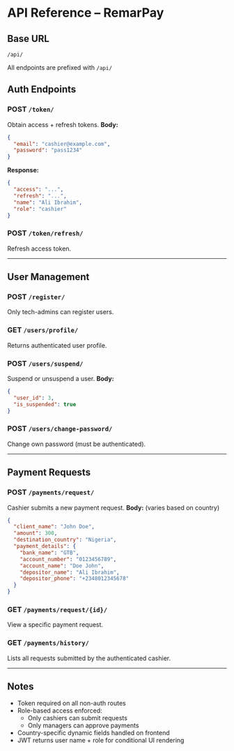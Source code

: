 # API Reference – RemarPay

## Base URL

```
/api/
```

All endpoints are prefixed with `/api/`

## Auth Endpoints

### POST `/token/`

Obtain access + refresh tokens. **Body:**

```json
{
  "email": "cashier@example.com",
  "password": "pass1234"
}
```

**Response:**

```json
{
  "access": "...",
  "refresh": "...",
  "name": "Ali Ibrahim",
  "role": "cashier"
}
```

### POST `/token/refresh/`

Refresh access token.

---

## User Management

### POST `/register/`

Only tech-admins can register users.

### GET `/users/profile/`

Returns authenticated user profile.

### POST `/users/suspend/`

Suspend or unsuspend a user. **Body:**

```json
{
  "user_id": 3,
  "is_suspended": true
}
```

### POST `/users/change-password/`

Change own password (must be authenticated).

---

## Payment Requests

### POST `/payments/request/`

Cashier submits a new payment request. **Body:** (varies based on country)

```json
{
  "client_name": "John Doe",
  "amount": 300,
  "destination_country": "Nigeria",
  "payment_details": {
    "bank_name": "GTB",
    "account_number": "0123456789",
    "account_name": "Doe John",
    "depositor_name": "Ali Ibrahim",
    "depositor_phone": "+2348012345678"
  }
}
```

### GET `/payments/request/{id}/`

View a specific payment request.

### GET `/payments/history/`

Lists all requests submitted by the authenticated cashier.

---

## Notes

- Token required on all non-auth routes
- Role-based access enforced:
  - Only cashiers can submit requests
  - Only managers can approve payments
- Country-specific dynamic fields handled on frontend
- JWT returns user name + role for conditional UI rendering

